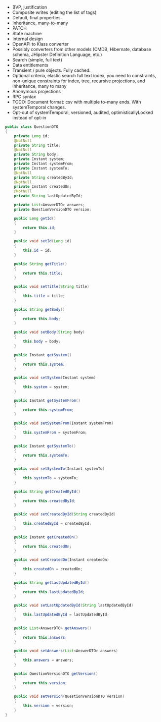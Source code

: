 * BVP, justification
* Composite writes (editing the list of tags)
* Default, final properties
* Inheritance, many-to-many
* PATCH
* State machine
* Internal design
* OpenAPI to Klass converter
* Possibly converters from other models (CMDB, Hibernate, database schema, JHipster Definition Language, etc.)
* Search (simple, full text)
* Data entitlements
* Transient / pure objects. Fully cached.
* Optional criteria, elastic search full text index, you need to constraints, non-unique constraints for index, tree, recursive projections, and inheritance, many to many
* Anonymous projections
* RPC syntax
* TODO: Document format: csv with multiple to-many ends. With systemTemporal changes.
* Opt-out of systemTemporal, versioned, audited, optimisticallyLocked instead of opt-in



```java
public class QuestionDTO
{
    private Long id;
    @NotNull
    private String title;
    @NotNull
    private String body;
    private Instant system;
    private Instant systemFrom;
    private Instant systemTo;
    @NotNull
    private String createdById;
    @NotNull
    private Instant createdOn;
    @NotNull
    private String lastUpdatedById;

    private List<AnswerDTO> answers;
    private QuestionVersionDTO version;

    public Long getId()
    {
        return this.id;
    }

    public void setId(Long id)
    {
        this.id = id;
    }

    public String getTitle()
    {
        return this.title;
    }

    public void setTitle(String title)
    {
        this.title = title;
    }

    public String getBody()
    {
        return this.body;
    }

    public void setBody(String body)
    {
        this.body = body;
    }

    public Instant getSystem()
    {
        return this.system;
    }

    public void setSystem(Instant system)
    {
        this.system = system;
    }

    public Instant getSystemFrom()
    {
        return this.systemFrom;
    }

    public void setSystemFrom(Instant systemFrom)
    {
        this.systemFrom = systemFrom;
    }

    public Instant getSystemTo()
    {
        return this.systemTo;
    }

    public void setSystemTo(Instant systemTo)
    {
        this.systemTo = systemTo;
    }

    public String getCreatedById()
    {
        return this.createdById;
    }

    public void setCreatedById(String createdById)
    {
        this.createdById = createdById;
    }

    public Instant getCreatedOn()
    {
        return this.createdOn;
    }

    public void setCreatedOn(Instant createdOn)
    {
        this.createdOn = createdOn;
    }

    public String getLastUpdatedById()
    {
        return this.lastUpdatedById;
    }

    public void setLastUpdatedById(String lastUpdatedById)
    {
        this.lastUpdatedById = lastUpdatedById;
    }

    public List<AnswerDTO> getAnswers()
    {
        return this.answers;
    }

    public void setAnswers(List<AnswerDTO> answers)
    {
        this.answers = answers;
    }

    public QuestionVersionDTO getVersion()
    {
        return this.version;
    }

    public void setVersion(QuestionVersionDTO version)
    {
        this.version = version;
    }
}
```
